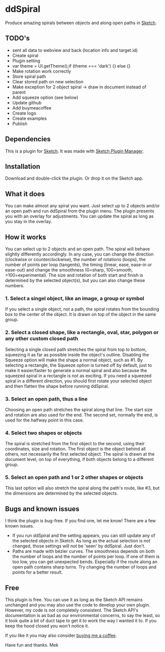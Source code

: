 # ddSpiral
Produce amazing spirals between objects and along open paths in [Sketch](https:www.sketch.com).

## TODO's
- sent all data to webview and back (location info and target.id)
- Create spiral
- Plugin setting
- var theme = UI.getTheme();if (theme === 'dark') {} else {}
- Make rotation work correctly
- Store spiral path
- Clear stored path on new selection
- Make exception for 2 object spiral -> draw in document instead of parent
- Add squeeze option (see below)
- Update github
- Add buymeacoffee
- Create logo
- Create examples
- Publish

## Dependencies
This is a plugin for [Sketch](https://www.sketch.com).
It was made with [Sketch Plugin Manager](https://github.com/skpm/skpm).

## Installation
Download and double-click the plugin. Or drop it on the Sketch app.

## What it does
You can make almost any spiral you want. Just select up to 2 objects and/or an open path and run ddSpiral from the plugin menu. The plugin presents you with an overlay for adjustments. You can update the spiral as long as you stay in the overlay.

## How it works
You can select up to 2 objects and an open path. The spiral will behave slightly differently accordingly. In any case, you can change the direction (clockwise or counterclockwise), the number of rotations (loops), the number of points per loop (tangents), the timing (linear, ease, ease-in or ease-out) and change the smoothness (0=sharp, 100=smooth, >100=experimental). The size and rotation of both start and finish is determined by the selected object(s), but you can also change these numbers.

### 1. Select a singel object, like an image, a group or symbol
If you select a single object, not a path, the spiral rotates from the bounding box to the center of the object. It is drawn on top of the object in the same group.

### 2. Select a closed shape, like a rectangle, oval, star, polygon or any other custom closed path
Selecting a single closed path stretches the spiral from top to bottom, squeezing it as far as possible inside the object's outline. Disabling the Squeeze option will make the shape a normal object, such as #1. By selecting a rectangle, the Squeeze option is turned off by default, just to make it easier/faster to generate a normal spiral and also because the squeezed spiral in a rectangle is not as exciting. If you need a squeezed spiral in a different direction, you should first rotate your selected object and then flatten the shape before running ddSpiral.

### 3. Select an open path, thus a line
Choosing an open path stretches the spiral along that line. The start size and rotation are also used for the end. The second set, normally the end, is used for the halfway point in this case.

### 4. Select two shapes or objects
The spiral is stretched from the first object to the second, using their coordinates, size and rotation. The first object is the object behind all others, not necessarily the first selected object. The spiral is drawn at the document level, on top of everything, if both objects belong to a different group.

### 5. Select an open path and 1 or 2 other shapes or objects
This last option will also stretch the spiral along the path's route, like #3, but the dimensions are determined by the selected objects.

## Bugs and known issues
I think the plugin is bug-free. If you find one, let me know! There are a few known issues.
- If you run ddSpiral and the setting appears, you can still update any of the selected objects in Sketch. As long as the actual selection is not changed, those settings will not be 'seen' by ddSpiral. Just don't.
- Paths are made with bézier curves. The smoothness depends on both the number of loops and the number of points per loop. If one of them is too low, you can get unexpected bends. Especially if the route along an open path contains sharp turns. Try changing the number of loops and points for a better result.

## Free
This plugin is free. You can use it as long as the Sketch API remains unchanged and you may also use the code to develop your own plugin. However, my code is not completely consistent. The Sketch API's documentation is as bad as our environmental concerns, to say the least, so it took quite a bit of duct tape to get it to work the way I wanted it to. If you keep the hood closed you won't notice it.

If you like it you may also consider [buying me a coffee](https://www.buymeacoffee.com/Mastermek).

Have fun and thanks.
Mek
